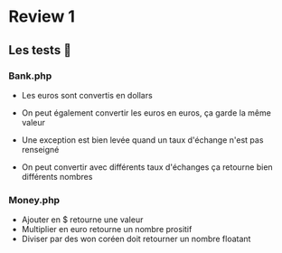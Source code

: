 # Review 1

## Les tests :wrench:

### Bank.php

- Les euros sont convertis en dollars

- On peut également convertir les euros en euros, ça garde la même valeur

- Une exception est bien levée quand un taux d'échange n'est pas renseigné 

- On peut convertir avec différents taux d'échanges ça retourne bien différents nombres

### Money.php

- Ajouter en $ retourne une valeur
- Multiplier en euro retourne un nombre prositif
- Diviser par des won coréen doit retourner un nombre floatant 



